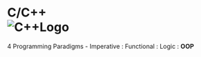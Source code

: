 # C/C++ &nbsp;&nbsp;&nbsp;&nbsp;&nbsp;&nbsp;&nbsp;&nbsp;&nbsp;&nbsp;&nbsp;&nbsp;&nbsp;&nbsp;&nbsp;&nbsp;&nbsp;&nbsp;&nbsp;&nbsp;&nbsp;&nbsp;&nbsp;&nbsp;&nbsp;&nbsp;&nbsp;&nbsp;&nbsp;&nbsp;&nbsp;&nbsp;&nbsp;&nbsp;&nbsp;&nbsp;&nbsp;&nbsp;&nbsp;&nbsp;&nbsp;&nbsp;&nbsp;&nbsp;&nbsp;&nbsp;&nbsp;&nbsp;&nbsp;&nbsp;&nbsp;&nbsp;&nbsp;&nbsp; ![C++Logo](https://github.com/Spades86/Undergraduate/blob/master/images/C%2B%2BLogo.jpg)
4 Programming Paradigms - Imperative : Functional : Logic : <b>OOP</b>
